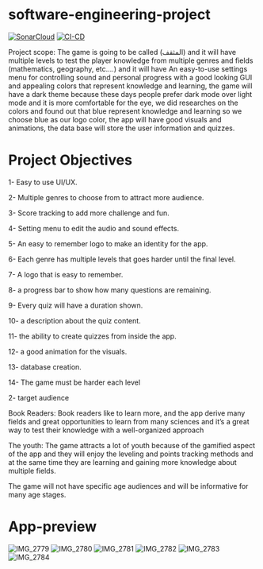 # software-engineering-project
[![SonarCloud](https://sonarcloud.io/images/project_badges/sonarcloud-white.svg)](https://sonarcloud.io/summary/new_code?id=CJ-2_almuthaqaf)
[![CI-CD](https://github.com/CJ-2/almuthaqaf/actions/workflows/ci-cd.yml/badge.svg)](https://github.com/CJ-2/almuthaqaf/actions/workflows/ci-cd.yml)

Project scope:
The game is going to be called (المثقف) and it will have multiple levels to test the player knowledge from multiple genres and fields (mathematics, geography, etc.…)  and it will have An easy-to-use settings menu for controlling sound and personal progress with a good looking GUI and appealing colors that represent knowledge and learning,  the game will have a dark theme because these days people prefer dark mode over light mode and it is more comfortable for the eye, we did researches on the colors and found out that blue represent knowledge and learning so we choose blue as our logo color, the app will have good visuals and animations, the data base will store the user information and quizzes.
 
# Project Objectives
1-    Easy to use UI/UX.

2-    Multiple genres to choose from to attract more audience.

3-    Score tracking to add more challenge and fun.

4-    Setting menu to edit the audio and sound effects.

5-    An easy to remember logo to make an identity for the app.

6-    Each genre has multiple levels that goes harder until the final level.

7-    A logo that is easy to remember.

8-    a progress bar to show how many questions are remaining.

9-    Every quiz will have a duration shown.

10-   a description about the quiz content.

11-   the ability to create quizzes from inside the app.

12-   a good animation for the visuals.

13-   database creation.

14-   The game must be harder each level
 
 
 
 
2- target audience
 
Book Readers:
Book readers like to learn more, and the app derive many fields and great opportunities to learn from many sciences and it’s a great way to test their knowledge with a well-organized approach
 
The youth:
The game attracts a lot of youth because of the gamified aspect of the app and they will enjoy the leveling and points tracking methods and at the same time they are learning and gaining more knowledge about multiple fields.
 
The game will not have specific age audiences and will be informative for many age stages.

# App-preview
 ![IMG_2779](https://github.com/CJ-2/almuthaqaf/assets/56313495/6c2669a4-a87f-4bf4-8ef0-38223afbf38f)
 ![IMG_2780](https://github.com/CJ-2/almuthaqaf/assets/56313495/abb6aa2c-ba04-4193-943a-5a8ff8a33265)
 ![IMG_2781](https://github.com/CJ-2/almuthaqaf/assets/56313495/374b9fe0-eb26-4a71-a765-9d8dc1eded74)
 ![IMG_2782](https://github.com/CJ-2/almuthaqaf/assets/56313495/d5e89cdb-e494-4255-a0c3-09bbccd87d1f)
 ![IMG_2783](https://github.com/CJ-2/almuthaqaf/assets/56313495/2b669933-50c6-4111-9740-823aa3da4123)
 ![IMG_2784](https://github.com/CJ-2/almuthaqaf/assets/56313495/bd03b015-82cd-45ae-a514-da2fc4cd3c83)
